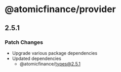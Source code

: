 # @atomicfinance/provider

## 2.5.1

### Patch Changes

- Upgrade various package dependencies
- Updated dependencies
  - @atomicfinance/types@2.5.1
